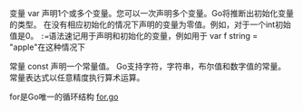 变量
var 声明1个或多个变量。您可以一次声明多个变量。Go将推断出初始化变量的类型。
在没有相应初始化的情况下声明的变量为零值。例如，对于一个int初始值是0。
`:=`语法速记用于声明和初始化的变量，例如用于 var f string = "apple"在这种情况下      

常量
const 声明一个常量值。   Go支持字符，字符串，布尔值和数字值的常量。   常量表达式以任意精度执行算术运算。

for是Go唯一的循环结构 [for.go](05For.go)
           

              
